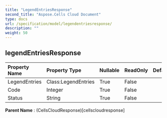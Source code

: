 ```yaml
---
title: "LegendEntriesResponse"
second_title: "Aspose.Cells Cloud Document"
type: docs
url: /specification/model/legendentriesresponse/
description: ""
weight: 50
---
```


## **legendEntriesResponse**

 

| Property Name | Property Type | Nullable |  ReadOnly | DefaultValue | Description | 
| :- | :- | :- |:- |  :- | :- |
| LegendEntries | Class:LegendEntries | True |  False |  |  |  
| Code | Integer | True |  False |  |  |  
| Status | String | True |  False |  |  |  

**Parent Name** : (CellsCloudResponse)[cellscloudresponse]

